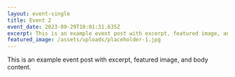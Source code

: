 ```yaml
---
layout: event-single
title: Event 2
event_date: 2023-09-29T10:01:31.635Z
excerpt: This is an example event post with excerpt, featured image, and body content.
featured_image: /assets/uploads/placeholder-1.jpg
---
```

This is an example event post with excerpt, featured image, and body content.